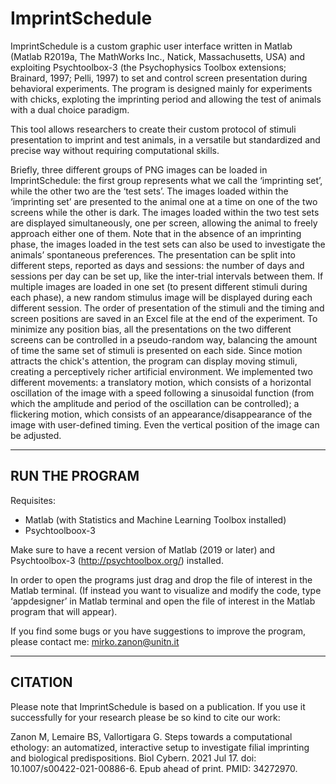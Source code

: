 # ImprintSchedule

ImprintSchedule is a custom graphic user interface written in Matlab (Matlab R2019a, The MathWorks Inc., Natick, Massachusetts, USA) and exploiting Psychtoolbox-3 (the Psychophysics Toolbox extensions; Brainard, 1997; Pelli, 1997) to set and control screen presentation during behavioral experiments.
The program is designed mainly for experiments with chicks, exploting the imprinting period and allowing the test of animals with a dual choice paradigm. 
 
This tool allows researchers to create their custom protocol of stimuli presentation to imprint and test animals, in a versatile but standardized and precise way without requiring computational skills.

Briefly, three different groups of PNG images can be loaded in ImprintSchedule: the first group represents what we call the ‘imprinting set’, while the other two are the ‘test sets’. The images loaded within the ‘imprinting set’ are presented to the animal one at a time on one of the two screens while the other is dark. The images loaded within the two test sets are displayed simultaneously, one per screen, allowing the animal to freely approach either one of them. 
Note that in the absence of an imprinting phase, the images loaded in the test sets can also be used to investigate the animals’ spontaneous preferences.
The presentation can be split into different steps, reported as days and sessions: the number of days and sessions per day can be set up, like the inter-trial intervals between them. If multiple images are loaded in one set (to present different stimuli during each phase), a new random stimulus image will be displayed during each different session. The order of presentation of the stimuli and the timing and screen positions are saved in an Excel file at the end of the experiment. 
To minimize any position bias, all the presentations on the two different screens can be controlled in a pseudo-random way, balancing the amount of time the same set of stimuli is presented on each side.
Since motion attracts the chick's attention, the program can display moving stimuli, creating a perceptively richer artificial environment. We implemented two different movements: a translatory motion, which consists of a horizontal oscillation of the image with a speed following a sinusoidal function (from which the amplitude and period of the oscillation can be controlled); a flickering motion, which consists of an appearance/disappearance of the image with user-defined timing. Even the vertical position of the image can be adjusted.

---------------------------------------------------------------------------------------------------------------------------------------------------------------------------
RUN THE PROGRAM
----------------------------------------------------------------------------------------------------------------------------------------------------------------------------
Requisites:
- Matlab (with Statistics and Machine Learning Toolbox installed)
- Psychtoolboox-3

Make sure to have a recent version of Matlab (2019 or later) and Psychtoolbox-3 (http://psychtoolbox.org/) installed.

In order to open the programs just drag and drop the file of interest in the Matlab terminal.
(If instead you want to visualize and modify the code, type ‘appdesigner’ in Matlab terminal and open the file of interest in the Matlab program that will appear).

If you find some bugs or you have suggestions to improve the program, please contact me: mirko.zanon@unitn.it

---------------------------------------------------------------------------------------------------------------------------------------------------------------------------
CITATION
----------------------------------------------------------------------------------------------------------------------------------------------------------------------------

Please note that ImprintSchedule is based on a publication. If you use it successfully for your research please be so kind to cite our work:

Zanon M, Lemaire BS, Vallortigara G. Steps towards a computational ethology: an automatized, interactive setup to investigate filial imprinting and biological predispositions. Biol Cybern. 2021 Jul 17. doi: 10.1007/s00422-021-00886-6. Epub ahead of print. PMID: 34272970.
